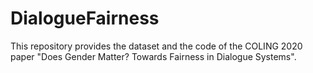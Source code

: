 # DialogueFairness

This repository provides the dataset and the code of the COLING 2020 paper "Does Gender Matter? Towards Fairness in Dialogue Systems".
